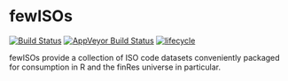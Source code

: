 
<!-- README.md is generated from README.Rmd. Please edit that file -->
fewISOs
==========

[![Build Status](https://travis-ci.com/bautheac/fewISOs.svg?branch=master)](https://travis-ci.com/bautheac/fewISOs)
[![AppVeyor Build Status](https://ci.appveyor.com/api/projects/status/github/bautheac/fewISOs?branch=master&svg=true)](https://ci.appveyor.com/project/bautheac/fewISOs)
[![lifecycle](https://img.shields.io/badge/lifecycle-experimental-orange.svg)](https://www.tidyverse.org/lifecycle/#experimental)

fewISOs provide a collection of ISO code datasets conveniently packaged for consumption in R and the finRes universe in particular. 
